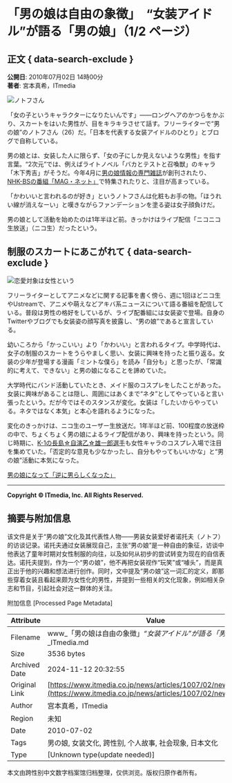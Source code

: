 # 「男の娘は自由の象徴」　“女装アイドル”が語る「男の娘」（1/2 ページ）

## 正文 { data-search-exclude }


**公開日**: 2010年07月02日 14時00分  
**著者**: 宮本真希，ITmedia

![ノトフさん](https://image.itmedia.co.jp/news/articles/1007/02/mmi_ntof_01.jpg)

「女の子というキャラクターになりたいんです」――ロングヘアのかつらをかぶり、スカートをはいた男性が、目をキラキラさせて話す。フリーライターで“男の娘”のノトフさん（26）だ。「日本を代表する女装アイドルのひとり」とブログで自称している。

男の娘とは、女装した人に限らず、「女の子にしか見えないような男性」を指す言葉。“2次元”では、例えばライトノベル「バカとテストと召喚獣」のキャラ「木下秀吉」がそうだ。今年4月に[男の娘情報の専門雑誌](http://ichijinsha.co.jp/waai/)が創刊されたり、[NHK-BSの番組「MAG・ネット」](http://www.nhk.or.jp/magnet/program.html#008)で特集されたりと、注目が高まっている。

「かわいいと言われるのが好き」というノトフさんは化粧もお手の物。「ほうれい線が消えなーい」と嘆きながらファンデーションを塗る姿は女子顔負けだ。

男の娘として活動を始めたのは1年半ほど前。きっかけはライブ配信「ニコニコ生放送」（ニコ生）だったという。

## 制服のスカートにあこがれて { data-search-exclude }

![恋愛対象は女性という](https://image.itmedia.co.jp/news/articles/1007/02/mmi_ntof_02.jpg)

フリーライターとしてアニメなどに関する記事を書く傍ら、週に1回ほどニコ生やUstreamで、アニメや萌えなどアキバ系ニュースについて語る番組を配信している。普段は男性の格好をしているが、ライブ配番組には女装姿で登場。自身のTwitterやブログでも女装姿の顔写真を披露し、“男の娘”であると宣言している。

幼いころから「かっこいい」より「かわいい」と言われるタイプ。中学時代は、女子の制服のスカートをうらやましく思い、女装に興味を持ったと振り返る。女装の少年が登場する漫画「ミントな僕ら」を読み「自分も」と思ったが、「常識的に考えて、できない」と男の娘になることを諦めていた。

大学時代にバンド活動していたとき、メイド服のコスプレをしたことがあった。女装に興味があることは隠し、周囲にはあくまで“ネタ”としてやっていると言い張ったという。だが今ではそのスタンスが変化。女装は「したいからやっている。ネタではなく本気」と本心を語れるようになった。

変化のきっかけは、ニコ生のユーザー生放送だ。1年半ほど前、100程度の放送枠の中で、ちょくちょく男の娘によるライブ配信があり、興味を持ったという。同じ時期に、[K-1の長島☆自演乙☆雄一郎選手](https://www.itmedia.co.jp/news/articles/0903/13/news055.html)も女性キャラのコスプレ入場で注目を集めていた。「否定的な意見も少なかったし、自分もやってもいいかな」と“男の娘”活動に本気になった。

[男の娘になって「逆に男らしくなった」](news007_2.html)

---

**Copyright © ITmedia, Inc. All Rights Reserved.**

## 摘要与附加信息

<!-- tcd_abstract -->
该文件是关于“男の娘”文化及其代表性人物——男装女装爱好者诺托夫（ノトフ）的访谈记录。诺托夫通过女装展现自己，主张“男の娘”是一种自由的象征，访谈中他表达了童年时期对女性制服的向往，以及如何从初步的尝试转变为现在的自信表达。诺托夫提到，作为一个“男の娘”，他不再把女装视作“玩笑”或“噱头”，而是真正出于他的兴趣和想法进行创作。同时，文中提及“男の娘”这一词汇的定义，即那些穿着女装且看起来颇为女性化的男性，并提到一些相关的文化现象，例如相关杂志和节目，引起社会对这一群体的关注。
<!-- tcd_abstract_end -->

附加信息 [Processed Page Metadata]

| Attribute       | Value                                  |
|-----------------|----------------------------------------|
| Filename        | www_「男の娘は自由の象徴」_“女装アイドル”が語る「男の娘」_-_ITmedia.md                             |
| Size            | 3536 bytes                           |
| Archived Date   | 2024-11-12 20:32:55                             |
| Original Link   | [https://www.itmedia.co.jp/news/articles/1007/02/news007.html](https://www.itmedia.co.jp/news/articles/1007/02/news007.html)                       |
| Author          | 宫本真希，ITmedia                               |
| Region          | 未知                               |
| Date            | 2010-07-02                                 |
| Tags            | 男の娘, 女装文化, 跨性别, 个人故事, 社会现象, 日本文化                                 |
| Type            | [Unknown type(update needed)]                                 |
<!-- tcd_table_end -->

本文由跨性别中文数字档案馆归档整理，仅供浏览。版权归原作者所有。
